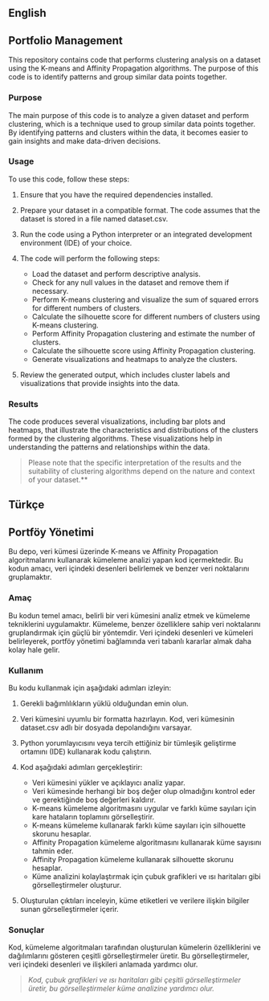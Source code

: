 ## English 
## Portfolio Management
This repository contains code that performs clustering analysis on a dataset using the K-means and Affinity Propagation algorithms. The purpose of this code is to identify patterns and group similar data points together.

### Purpose
The main purpose of this code is to analyze a given dataset and perform clustering, which is a technique used to group similar data points together. By identifying patterns and clusters within the data, it becomes easier to gain insights and make data-driven decisions.

### Usage
To use this code, follow these steps:

1. Ensure that you have the required dependencies installed.

2. Prepare your dataset in a compatible format. The code assumes that the dataset is stored in a file named dataset.csv.

3. Run the code using a Python interpreter or an integrated development environment (IDE) of your choice.

4. The code will perform the following steps:
	- Load the dataset and perform descriptive analysis.
	- Check for any null values in the dataset and remove them if necessary.
	- Perform K-means clustering and visualize the sum of squared errors for different numbers of clusters.
	- Calculate the silhouette score for different numbers of clusters using K-means clustering.
	- Perform Affinity Propagation clustering and estimate the number of clusters.
	- Calculate the silhouette score using Affinity Propagation clustering.
	- Generate visualizations and heatmaps to analyze the clusters.

5. Review the generated output, which includes cluster labels and visualizations that provide insights into the data.

### Results
The code produces several visualizations, including bar plots and heatmaps, that illustrate the characteristics and distributions of the clusters formed by the clustering algorithms. These visualizations help in understanding the patterns and relationships within the data.

> Please note that the specific interpretation of the results and the suitability of clustering algorithms depend on the nature and context of your dataset.**

## Türkçe
##  Portföy Yönetimi
Bu depo, veri kümesi üzerinde K-means ve Affinity Propagation algoritmalarını kullanarak kümeleme analizi yapan kod içermektedir. Bu kodun amacı, veri içindeki desenleri belirlemek ve benzer veri noktalarını gruplamaktır.

### Amaç
Bu kodun temel amacı, belirli bir veri kümesini analiz etmek ve kümeleme tekniklerini uygulamaktır. Kümeleme, benzer özelliklere sahip veri noktalarını gruplandırmak için güçlü bir yöntemdir. Veri içindeki desenleri ve kümeleri belirleyerek, portföy yönetimi bağlamında veri tabanlı kararlar almak daha kolay hale gelir.

### Kullanım
Bu kodu kullanmak için aşağıdaki adımları izleyin:

1. Gerekli bağımlılıkların yüklü olduğundan emin olun.

2. Veri kümesini uyumlu bir formatta hazırlayın. Kod, veri kümesinin dataset.csv adlı bir dosyada depolandığını varsayar.

3. Python yorumlayıcısını veya tercih ettiğiniz bir tümleşik geliştirme ortamını (IDE) kullanarak kodu çalıştırın.

4. Kod aşağıdaki adımları gerçekleştirir:
	- Veri kümesini yükler ve açıklayıcı analiz yapar.
	- Veri kümesinde herhangi bir boş değer olup olmadığını kontrol eder ve gerektiğinde boş değerleri kaldırır.
	- K-means kümeleme algoritmasını uygular ve farklı küme sayıları için kare hataların toplamını görselleştirir.
	- K-means kümeleme kullanarak farklı küme sayıları için silhouette skorunu hesaplar.
	- Affinity Propagation kümeleme algoritmasını kullanarak küme sayısını tahmin eder.
	- Affinity Propagation kümeleme kullanarak silhouette skorunu hesaplar.
	- Küme analizini kolaylaştırmak için çubuk grafikleri ve ısı haritaları gibi görselleştirmeler oluşturur.

5. Oluşturulan çıktıları inceleyin, küme etiketleri ve verilere ilişkin bilgiler sunan görselleştirmeler içerir.

### Sonuçlar
Kod, kümeleme algoritmaları tarafından oluşturulan kümelerin özelliklerini ve dağılımlarını gösteren çeşitli görselleştirmeler üretir. Bu görselleştirmeler, veri içindeki desenleri ve ilişkileri anlamada yardımcı olur.

> *Kod, çubuk grafikleri ve ısı haritaları gibi çeşitli görselleştirmeler üretir, bu görselleştirmeler küme analizine yardımcı olur.*
